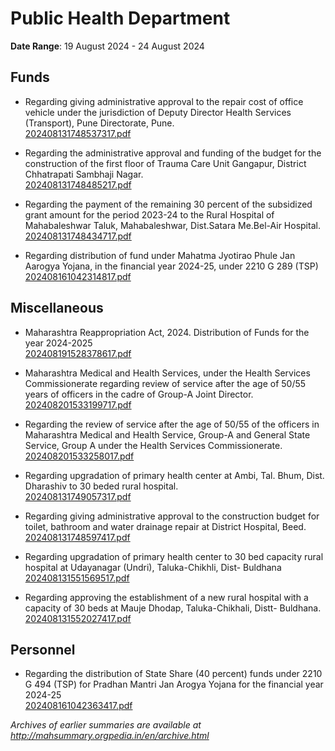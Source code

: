 # Public Health Department

**Date Range**: 19 August 2024 - 24 August 2024


## Funds
- Regarding giving administrative approval to the repair cost of office vehicle under the jurisdiction of Deputy Director Health Services (Transport), Pune Directorate, Pune.\
  [202408131748537317.pdf](https://gr.maharashtra.gov.in/Site/Upload/Government%20Resolutions/English/202408131748537317.pdf)

- Regarding the administrative approval and funding of the budget for the construction of the first floor of Trauma Care Unit Gangapur, District Chhatrapati Sambhaji Nagar.\
  [202408131748485217.pdf](https://gr.maharashtra.gov.in/Site/Upload/Government%20Resolutions/English/202408131748485217.pdf)

- Regarding the payment of the remaining 30 percent of the subsidized grant amount for the period 2023-24 to the Rural Hospital of Mahabaleshwar Taluk, Mahabaleshwar, Dist.Satara Me.Bel-Air Hospital.\
  [202408131748434717.pdf](https://gr.maharashtra.gov.in/Site/Upload/Government%20Resolutions/English/202408131748434717.pdf)

- Regarding distribution of fund under Mahatma Jyotirao Phule Jan Aarogya Yojana, in the financial year 2024-25, under 2210 G 289 (TSP)\
  [202408161042314817.pdf](https://gr.maharashtra.gov.in/Site/Upload/Government%20Resolutions/English/202408161042314817.....pdf)

## Miscellaneous
- Maharashtra Reappropriation Act, 2024. Distribution of Funds for the year 2024-2025\
  [202408191528378617.pdf](https://gr.maharashtra.gov.in/Site/Upload/Government%20Resolutions/English/202408191528378617.pdf)

- Maharashtra Medical and Health Services, under the Health Services Commissionerate regarding review of service after the age of 50/55 years of officers in the cadre of Group-A Joint Director.\
  [202408201533199717.pdf](https://gr.maharashtra.gov.in/Site/Upload/Government%20Resolutions/English/202408201533199717.pdf)

- Regarding the review of service after the age of 50/55 of the officers in Maharashtra Medical and Health Service, Group-A and General State Service, Group A under the Health Services Commissionerate.\
  [202408201533258017.pdf](https://gr.maharashtra.gov.in/Site/Upload/Government%20Resolutions/English/202408201533258017.pdf)

- Regarding upgradation of primary health center at  Ambi, Tal. Bhum, Dist. Dharashiv to 30 beded rural hospital.\
  [202408131749057317.pdf](https://gr.maharashtra.gov.in/Site/Upload/Government%20Resolutions/English/202408131749057317.pdf)

- Regarding giving administrative approval to the construction budget for toilet, bathroom and water drainage repair at District Hospital, Beed.\
  [202408131748597417.pdf](https://gr.maharashtra.gov.in/Site/Upload/Government%20Resolutions/English/202408131748597417.pdf)

- Regarding upgradation of primary health center to 30 bed capacity rural hospital at Udayanagar (Undri), Taluka-Chikhli, Dist- Buldhana\
  [202408131551569517.pdf](https://gr.maharashtra.gov.in/Site/Upload/Government%20Resolutions/English/202408131551569517.pdf)

- Regarding approving the establishment of a new rural hospital with a capacity of 30 beds at Mauje Dhodap, Taluka-Chikhali, Distt- Buldhana.\
  [202408131552027417.pdf](https://gr.maharashtra.gov.in/Site/Upload/Government%20Resolutions/English/202408131552027417.pdf)

## Personnel
- Regarding the distribution of State Share (40 percent) funds under 2210 G 494 (TSP) for Pradhan Mantri Jan Arogya Yojana for the financial year 2024-25\
  [202408161042363417.pdf](https://gr.maharashtra.gov.in/Site/Upload/Government%20Resolutions/English/202408161042363417.....pdf)


*Archives of earlier summaries are available at http://mahsummary.orgpedia.in/en/archive.html*
